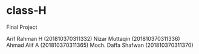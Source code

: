 # class-H
Final Project

Arif Rahman H (201810370311332)
Nizar Muttaqin (201810370311336)
Ahmad Alif A (201810370311365)
Moch. Daffa Shafwan (201810370311370)
